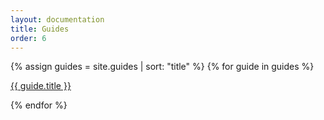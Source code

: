 ```yaml
---
layout: documentation
title: Guides
order: 6
---
```


{% assign guides = site.guides | sort: "title" %}
{% for guide in guides %}
  <p><a href="{{ guide.url }}">{{ guide.title }}</a></p>
{% endfor %}
